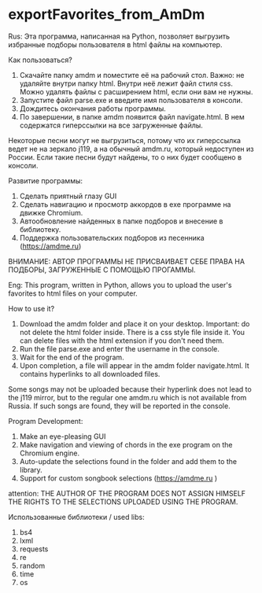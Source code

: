 # exportFavorites_from_AmDm

Rus:
Эта программа, написанная на Python, позволяет выгрузить избранные подборы пользователя в html файлы на компьютер.

Как пользоваться? 
1. Скачайте папку amdm и поместите её на рабочий стол. Важно: не удаляйте внутри папку html. Внутри неё лежит файл стиля css. Можно удалять файлы с расширением html, если они вам не нужны.
2. Запустите файл parse.exe и введите имя пользователя в консоли.
3. Дождитесь окончания работы программы.
4. По завершении, в папке amdm появится файл navigate.html. В нем содержатся гиперссылки на все загруженные файлы.

Некоторые песни могут не выгрузиться, потому что их гиперссылка ведет не на зеркало j119, а на обычный amdm.ru, который недоступен из России. Если такие песни будут найдены, то о них будет сообщено в консоли.

Развитие программы:
1. Сделать приятный глазу GUI
2. Сделать навигацию и просмотр аккордов в exe программе на движке Chromium.
3. Автообновление найденных в папке подборов и внесение в библиотеку.
4. Поддержка пользовательских подборов из песенника (https://amdme.ru)

ВНИМАНИЕ:
АВТОР ПРОГРАММЫ НЕ ПРИСВАИВАЕТ СЕБЕ ПРАВА НА ПОДБОРЫ, ЗАГРУЖЕННЫЕ С ПОМОЩЬЮ ПРОГАММЫ.

Eng:
This program, written in Python, allows you to upload the user's favorites to html files on your computer.

How to use it? 
1. Download the amdm folder and place it on your desktop. Important: do not delete the html folder inside. There is a css style file inside it. You can delete files with the html extension if you don't need them.
2. Run the file parse.exe and enter the username in the console.
3. Wait for the end of the program.
4. Upon completion, a file will appear in the amdm folder navigate.html. It contains hyperlinks to all downloaded files.

Some songs may not be uploaded because their hyperlink does not lead to the j119 mirror, but to the regular one amdm.ru which is not available from Russia. If such songs are found, they will be reported in the console.

Program Development:
1. Make an eye-pleasing GUI
2. Make navigation and viewing of chords in the exe program on the Chromium engine.
3. Auto-update the selections found in the folder and add them to the library.
4. Support for custom songbook selections (https://amdme.ru )

attention:
THE AUTHOR OF THE PROGRAM DOES NOT ASSIGN HIMSELF THE RIGHTS TO THE SELECTIONS UPLOADED USING THE PROGRAM.

Использованные библиотеки / used libs:
1. bs4
2. lxml
3. requests
4. re
5. random
6. time
7. os
